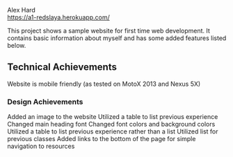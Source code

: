 Alex Hard  
https://a1-redslaya.herokuapp.com/

This project shows a sample website for first time web development. 
It contains basic information about myself and has some added features listed below.

## Technical Achievements
Website is mobile friendly (as tested on MotoX 2013 and Nexus 5X)

### Design Achievements
Added an image to the website
Utilized a table to list previous experience
Changed main heading font
Changed font colors and background colors
Utilized a table to list previous experience rather than a list
Utilized list for previous classes
Added links to the bottom of the page for simple navigation to resources



